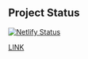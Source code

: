 ## Project Status

[![Netlify Status](https://api.netlify.com/api/v1/badges/131885d9-3e5a-4542-8fc0-c005991a10cc/deploy-status)](https://app.netlify.com/sites/sparkling-empanada-2e147d/deploys)

[LINK](https://sparkling-empanada-2e147d.netlify.app/)
